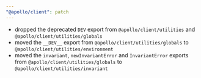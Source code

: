 ```yaml
---
"@apollo/client": patch
---
```


* dropped the deprecated `DEV` export from `@apollo/client/utilities` and `@apollo/client/utilities/globals`
* moved the `__DEV__` export from `@apollo/client/utilities/globals` to `@apollo/client/utilities/environment`
* moved the `invariant`, `newInvariantError` and `InvariantError` exports from `@apollo/client/utilities/globals` to `@apollo/client/utilities/invariant`
